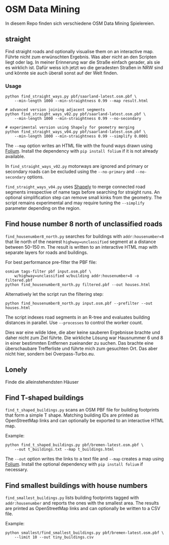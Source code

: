# OSM Data Mining

In diesem Repo finden sich verschiedene OSM Data Mining Spielereien.

## straight

Find straight roads and optionally visualise them on an interactive map.
Führte nicht zum erwünschten Ergebnis. Was aber nicht an den Scripten liegt oder lag. In meiner Erinnerung war die Straße einfach gerader, als sie es wirklich ist. Dafür weiss ich jetzt wo die geradesten Straßen in NRW sind und könnte sie auch überall sonst auf der Welt finden.

### Usage

```
python find_straight_ways.py pbf/saarland-latest.osm.pbf \
    --min-length 1000 --min-straightness 0.99 --map result.html

# advanced version joining adjacent segments
python find_straight_ways_v02.py pbf/saarland-latest.osm.pbf \
    --min-length 1000 --min-straightness 0.99 --no-secondary

# experimental version using Shapely for geometry merging
python find_straight_ways_v04.py pbf/saarland-latest.osm.pbf \
    --min-length 1000 --min-straightness 0.99 --simplify 0.0001
```

The `--map` option writes an HTML file with the found ways drawn using
[Folium](https://python-visualization.github.io/folium/). Install the
dependency with `pip install folium` if it is not already available.

In `find_straight_ways_v02.py` motorways are ignored and primary or secondary
roads can be excluded using the `--no-primary` and `--no-secondary` options.

`find_straight_ways_v04.py` uses [Shapely](https://shapely.readthedocs.io/) to
merge connected road segments irrespective of name tags before searching for
straight runs. An optional simplification step can remove small kinks from the
geometry. The script remains experimental and may require tuning the
`--simplify` parameter depending on the region.

## Find house number 8 north of unclassified roads

`find_housenumber8_north.py` searches for buildings with `addr:housenumber=8` that
lie north of the nearest `highway=unclassified` segment at a distance between
50–150 m. The result is written to an interactive HTML map with separate layers
for roads and buildings.

For best performance pre-filter the PBF file:

```
osmium tags-filter pbf input.osm.pbf \
    w/highway=unclassified w/building addr:housenumber=8 -o filtered.pbf
python find_housenumber8_north.py filtered.pbf --out houses.html
```

Alternatively let the script run the filtering step:

```
python find_housenumber8_north.py input.osm.pbf --prefilter --out houses.html
```

The script indexes road segments in an R-tree and evaluates building distances
in parallel. Use `--processes` to control the worker count.


Dies war eine wilde Idee, die aber keine sauberen Ergebnisse brachte und daher nicht zum Ziel führte.
Die wirkliche Lösung war Hausnummer 6 und 8 in einer bestimmten Entfernen zueinander zu suchen. Das brachte eine überschaubare Trefferliste und führte mich zum gesuchten Ort. Das aber nicht hier, sondern bei Overpass-Turbo.eu.

## Lonely

Finde die alleinstehendsten Häuser


## Find T-shaped buildings

`find_t_shaped_buildings.py` scans an OSM PBF file for building footprints that
form a simple T shape. Matching building IDs are printed as OpenStreetMap links
and can optionally be exported to an interactive HTML map.

Example:

```
python find_t_shaped_buildings.py pbf/bremen-latest.osm.pbf \
    --out t_buildings.txt --map t_buildings.html
```

The `--out` option writes the links to a text file and `--map` creates a map
using [Folium](https://python-visualization.github.io/folium/). Install the
optional dependency with `pip install folium` if necessary.

## Find smallest buildings with house numbers

`find_smallest_buildings.py` lists building footprints tagged with
`addr:housenumber` and reports the ones with the smallest area.  The
results are printed as OpenStreetMap links and can optionally be written to a
CSV file.

Example:

```
python smallest/find_smallest_buildings.py pbf/bremen-latest.osm.pbf \
    --limit 10 --out tiny_buildings.csv
```
